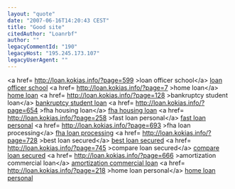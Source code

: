 ```yaml
---
layout: "quote"
date: "2007-06-16T14:20:43 CEST"
title: "Good site"
citedAuthor: "Loanrbf"
author: ""
legacyCommentId: "190"
legacyHost: "195.245.173.107"
legacyUserAgent: ""
---
```


&lt;a href= http://loan.kokias.info/?page=599 &gt;loan officer school&lt;/a&gt;  <a href="https://web.archive.org/web/20071123154508/http://loan.kokias.info/?page=599">loan officer school</a>  &lt;a href= http://loan.kokias.info/?page=7 &gt;home loan&lt;/a&gt;  <a href="https://web.archive.org/web/20071123154508/http://loan.kokias.info/?page=7">home loan</a>  &lt;a href= http://loan.kokias.info/?page=128 &gt;bankruptcy student loan&lt;/a&gt;  <a href="https://web.archive.org/web/20071123154508/http://loan.kokias.info/?page=128">bankruptcy student loan</a>  &lt;a href= http://loan.kokias.info/?page=654 &gt;fha housing loan&lt;/a&gt;  <a href="https://web.archive.org/web/20071123154508/http://loan.kokias.info/?page=654">fha housing loan</a>  &lt;a href= http://loan.kokias.info/?page=258 &gt;fast loan personal&lt;/a&gt;  <a href="https://web.archive.org/web/20071123154508/http://loan.kokias.info/?page=258">fast loan personal</a>  &lt;a href= http://loan.kokias.info/?page=693 &gt;fha loan processing&lt;/a&gt;  <a href="https://web.archive.org/web/20071123154508/http://loan.kokias.info/?page=693">fha loan processing</a>  &lt;a href= http://loan.kokias.info/?page=728 &gt;best loan secured&lt;/a&gt;  <a href="https://web.archive.org/web/20071123154508/http://loan.kokias.info/?page=728">best loan secured</a>  &lt;a href= http://loan.kokias.info/?page=745 &gt;compare loan secured&lt;/a&gt;  <a href="https://web.archive.org/web/20071123154508/http://loan.kokias.info/?page=745">compare loan secured</a>  &lt;a href= http://loan.kokias.info/?page=666 &gt;amortization commercial loan&lt;/a&gt;  <a href="https://web.archive.org/web/20071123154508/http://loan.kokias.info/?page=666">amortization commercial loan</a>  &lt;a href= http://loan.kokias.info/?page=218 &gt;home loan personal&lt;/a&gt;  <a href="https://web.archive.org/web/20071123154508/http://loan.kokias.info/?page=218">home loan personal</a>